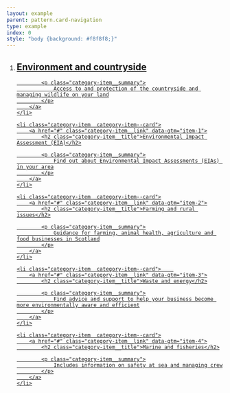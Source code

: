 ```yaml
---
layout: example
parent: pattern.card-navigation
type: example
index: 0
style: "body {background: #f8f8f8;}"
---
```


<ol class="category-list  category-list--grid  category-list--grid--narrow">
    <li class="category-item  category-item--card">
        <a href="#" class="category-item__link" data-gtm="item-0">
            <h2 class="category-item__title">Environment and countryside</h2>

            <p class="category-item__summary">
                Access to and protection of the countryside and managing wildlife on your land
            </p>
        </a>
    </li>

    <li class="category-item  category-item--card">
        <a href="#" class="category-item__link" data-gtm="item-1">
            <h2 class="category-item__title">Environmental Impact Assessment (EIA)</h2>

            <p class="category-item__summary">
                Find out about Environmental Impact Assessments (EIAs) in your area
            </p>
        </a>
    </li>

    <li class="category-item  category-item--card">
        <a href="#" class="category-item__link" data-gtm="item-2">
            <h2 class="category-item__title">Farming and rural issues</h2>

            <p class="category-item__summary">
                Guidance for farming, animal health, agriculture and food businesses in Scotland
            </p>
        </a>
    </li>

    <li class="category-item  category-item--card">    
        <a href="#" class="category-item__link" data-gtm="item-3">
            <h2 class="category-item__title">Waste and energy</h2>

            <p class="category-item__summary">
                Find advice and support to help your business become more environmentally aware and efficient
            </p>
        </a>
    </li>

    <li class="category-item  category-item--card">
        <a href="#" class="category-item__link" data-gtm="item-4">
            <h2 class="category-item__title">Marine and fisheries</h2>

            <p class="category-item__summary">
                Includes information on safety at sea and managing crew
            </p>
        </a>
    </li>
</ol>
